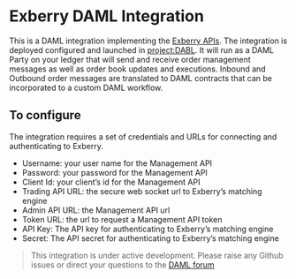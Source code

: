 # Exberry DAML Integration

This is a DAML integration implementing the [Exberry APIs](https://docs.exberry.io/). The integration is deployed configured and launched in [project:DABL](https://www.projectdabl.com). It will run as a DAML Party on your ledger that will send and receive order management messages as well as order book updates and executions. Inbound and Outbound order messages are translated to DAML contracts that can be incorporated to a custom DAML workflow.

## To configure

The integration requires a set of credentials and URLs for connecting and authenticating to Exberry. 


- Username: your user name for the Management API
- Password: your password for the Management API
- Client Id: your client’s id for the Management API
- Trading API URL: the secure web socket url to Exberry’s matching engine
- Admin API URL: the Management API url
- Token URL: the url to request a Management API token
- API Key: The API key for authenticating to Exberry’s matching engine
- Secret: The API secret for authenticating to Exberry’s matching engine

> This integration is under active development. Please raise any Github issues or direct your questions to the [DAML forum](https://discuss.daml.com/)
